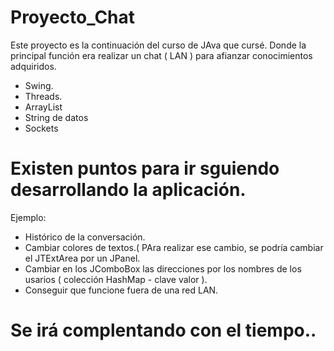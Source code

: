 # Proyecto_Chat
Este proyecto es la continuación del curso de JAva que cursé. Donde la principal función era realizar un chat ( LAN ) para afianzar conocimientos adquiridos.

- Swing.
- Threads.
- ArrayList
- String de datos
- Sockets

# Existen puntos para ir sguiendo desarrollando la aplicación.
Ejemplo:
- Histórico de la conversación.
- Cambiar colores de textos.( PAra realizar ese cambio, se podría cambiar el JTExtArea por un JPanel.
- Cambiar en los JComboBox las direcciones por los nombres de los usarios ( colección HashMap - clave valor ).
- Conseguir que funcione fuera de una red LAN. 

# Se irá complentando con el tiempo..



